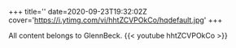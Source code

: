 +++
title=''
date=2020-09-23T19:32:02Z
cover='https://i.ytimg.com/vi/hhtZCVPOkCo/hqdefault.jpg'
+++

All content belongs to GlennBeck.
{{< youtube hhtZCVPOkCo >}}
